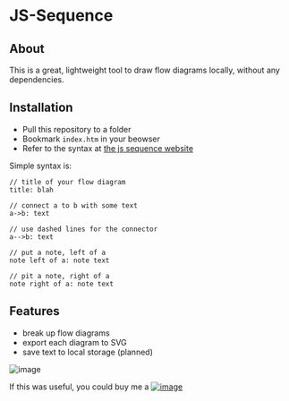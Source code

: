 # JS-Sequence

## About
This is a great, lightweight tool to draw flow diagrams locally, without any dependencies.

## Installation

* Pull this repository to a folder
* Bookmark `index.htm` in your beowser
* Refer to the syntax at [the js sequence website](https://bramp.github.io/js-sequence-diagrams/)

Simple syntax is:
```
// title of your flow diagram
title: blah

// connect a to b with some text
a->b: text

// use dashed lines for the connector
a-->b: text

// put a note, left of a
note left of a: note text

// pit a note, right of a
note right of a: note text
```

## Features
* break up flow diagrams
* export each diagram to SVG
* save text to local storage (planned)

![image](https://user-images.githubusercontent.com/564911/171313023-28630025-f342-4006-9de5-30984d164b3b.png)


If this was useful, you could buy me a <a href="https://www.buymeacoffee.com/shailens">![image](https://user-images.githubusercontent.com/564911/171313635-4bf90878-9335-4313-8809-83d9f2929166.png)</a>
